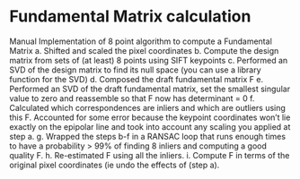 # Fundamental Matrix calculation
Manual Implementation of 8 point algorithm to compute a Fundamental Matrix
a. Shifted and scaled the pixel coordinates
b. Compute the design matrix from sets of (at least) 8 points using SIFT keypoints
c. Performed an SVD of the design matrix to find its null space (you can use a
library function for the SVD)
d. Composed the draft fundamental matrix F
e. Performed an SVD of the draft fundamental matrix, set the smallest singular
value to zero and reassemble so that F now has determinant = 0
f. Calculated which correspondences are inliers and which are outliers using this
F. Accounted for some error because the keypoint coordinates won’t lie exactly on the epipolar line and took into account any
scaling you applied at step a.
g. Wrapped the steps b-f in a RANSAC loop that runs enough times to have a probability > 99% of finding 8 inliers and computing a good quality F.
h. Re-estimated F using all the inliers.
i. Compute F in terms of the original pixel coordinates (ie undo the effects of (step a).
